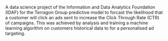 A data science project of the Information and Data Analytics Foundation (IDAF) for the Terragon Group predictive model to forcast the likelihood that a customer will click an ads sent to increase the Click Through Rate (CTR) of campaigns. This was achieved by analysis and training a machine learning algorithm on customers historical data to for a personalised ad targeting.
